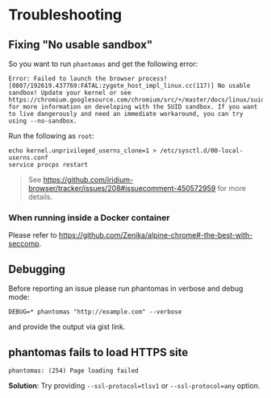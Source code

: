 Troubleshooting
===============

## Fixing "No usable sandbox"

So you want to run `phantomas` and get the following error:

```
Error: Failed to launch the browser process!
[0807/192619.437769:FATAL:zygote_host_impl_linux.cc(117)] No usable sandbox! Update your kernel or see https://chromium.googlesource.com/chromium/src/+/master/docs/linux/suid_sandbox_development.md for more information on developing with the SUID sandbox. If you want to live dangerously and need an immediate workaround, you can try using --no-sandbox.
```

Run the following as `root`:

```
echo kernel.unprivileged_userns_clone=1 > /etc/sysctl.d/00-local-userns.conf
service procps restart
```

> See https://github.com/iridium-browser/tracker/issues/208#issuecomment-450572959 for more details. 

### When running inside a Docker container

Please refer to https://github.com/Zenika/alpine-chrome#-the-best-with-seccomp.

## Debugging

Before reporting an issue please run phantomas in verbose and debug mode:

```
DEBUG=* phantomas "http://example.com" --verbose
```

and provide the output via gist link.

## phantomas fails to load HTTPS site

```
phantomas: (254) Page loading failed
```

**Solution**: Try providing ``--ssl-protocol=tlsv1`` or ``--ssl-protocol=any`` option.
